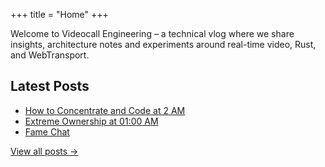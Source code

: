 +++
title = "Home"
+++

Welcome to Videocall Engineering – a technical vlog where we share insights, architecture notes and experiments around real-time video, Rust, and WebTransport.

## Latest Posts

- [How to Concentrate and Code at 2 AM](/posts/how-to-concentrate-and-code-at-2-am/)
- [Extreme Ownership at 01:00 AM](/posts/extreme-ownership-staff-engineer/)
- [Fame Chat](/posts/fame-chat/)

[View all posts →](/posts/)